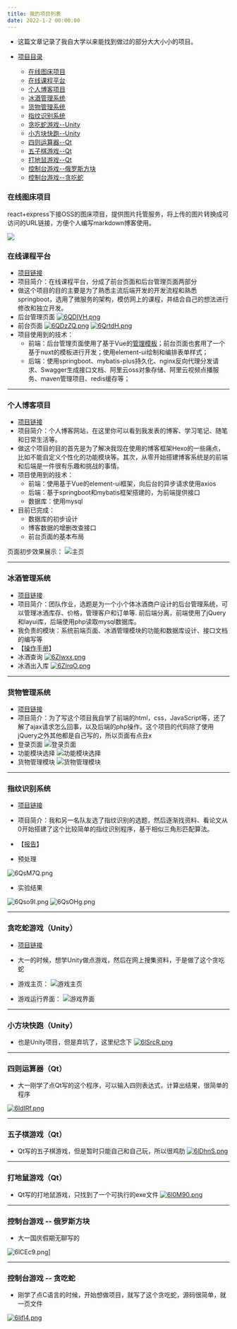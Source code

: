 ```yaml
---
title: 我的项目列表
date: 2022-1-2 00:00:00
---
```


- 这篇文章记录了我自大学以来能找到做过的部分大大小小的项目。

- [项目目录](#)
	- [在线图床项目](#在线图床项目)
	- [在线课程平台](#在线课程平台)
	- [个人博客项目](#个人博客项目)
	- [冰酒管理系统](#冰酒管理系统)
	- [货物管理系统](#货物管理系统)
	- [指纹识别系统](#指纹识别系统)
	- [贪吃蛇游戏--Unity](#贪吃蛇游戏（Unity）)
	- [小方块快跑--Unity](#小方块快跑（Unity）)
	- [四则运算器--Qt](#四则运算器（Qt）)
	- [五子棋游戏--Qt](#五子棋游戏（Qt）)
	- [打地鼠游戏--Qt](#打地鼠游戏（Qt）)
	- [控制台游戏--俄罗斯方块](#控制台游戏----俄罗斯方块)
	- [控制台游戏--贪吃蛇](#控制台游戏----贪吃蛇)

### 在线图床项目

react+express下接OSS的图床项目，提供图片托管服务，将上传的图片转换成可访问的URL链接，方便个人编写markdown博客使用。

![](http://krits-image-oss.oss-cn-guangzhou.aliyuncs.com/1c648b6117bb72cafbeb4be1f4fb7eb9.png)

### 在线课程平台

- [项目链接](https://github.com/Krstar233/OnlineEducation)
- 项目简介：在线课程平台，分成了前台页面和后台管理页面两部分
- 做这个项目的目的主要是为了熟悉主流后端开发的开发流程和熟悉springboot，选用了微服务的架构，模仿网上的课程，并结合自己的想法进行修改和独立开发。
- 后台管理页面
[![6QDIVH.png](https://s3.ax1x.com/2021/03/08/6QDIVH.png)](https://imgtu.com/i/6QDIVH)
- 前台页面
[![6QDzZQ.png](https://s3.ax1x.com/2021/03/08/6QDzZQ.png)](https://imgtu.com/i/6QDzZQ)
[![6QrtdH.png](https://s3.ax1x.com/2021/03/08/6QrtdH.png)](https://imgtu.com/i/6QrtdH)
- 项目使用到的技术：
	- 前端：后台管理页面使用了基于Vue的[管理模板](https://github.com/PanJiaChen/vue-admin-template)；前台页面也套用了一个基于nuxt的模板进行开发；使用element-ui绘制和编排表单样式；
	- 后端：使用springboot、mybatis-plus持久化、nginx反向代理分发请求、Swagger生成接口文档、阿里云oss对象存储、阿里云视频点播服务、maven管理项目、redis缓存等；
---

### 个人博客项目
- [项目链接](https://github.com/Krstar233/KritsBlog)
- 项目简介：个人博客网站，在这里你可以看到我发表的博客、学习笔记、随笔和日常生活等。
- 做这个项目的目的首先是为了解决我现在使用的博客框架Hexo的一些痛点，比如不能自定义个性化的功能模块等。其次，从零开始搭建博客系统是的前端和后端是一件很有乐趣和挑战的事情。
- 项目使用到的技术：
	- 前端：使用基于Vue的element-ui框架，向后台的异步请求使用axios
	- 后端：基于springboot和mybatis框架搭建的，为前端提供接口
	- 数据库：使用mysql
- 目前已完成：
	- 数据库的初步设计
	- 博客数据的增删改查接口
	- 前台页面的基本布局

页面初步效果展示：
![主页](https://s3.ax1x.com/2021/03/08/6QYhDI.png)

---

### 冰酒管理系统
- [项目链接](https://github.com/Krstar233/IceWineManageSystem)
- 项目简介：团队作业，选题是为一个小个体冰酒商户设计的后台管理系统，可以管理冰酒库存、价格，管理客户和订单等. 前后端分离，前端使用了jQuery和layui库，后端使用php读取mysql数据库。
- 我负责的模块：系统前端页面、冰酒管理模块的功能和数据库设计、接口文档的编写等
- 【[操作手册](https://github.com/Krstar233/IceWineManageSystem/blob/main/demo/%E7%B3%BB%E7%BB%9F%E4%BD%BF%E7%94%A8%E8%AF%B4%E6%98%8E%E4%B9%A6.pdf)】
- 冰酒查询
[![6ZIwxx.png](https://s3.ax1x.com/2021/03/04/6ZIwxx.png)](https://imgtu.com/i/6ZIwxx)
- 冰酒出入库
[![6ZIrqO.png](https://s3.ax1x.com/2021/03/04/6ZIrqO.png)](https://imgtu.com/i/6ZIrqO)
---

### 货物管理系统
- [项目链接](https://github.com/Krstar233/MGMS)
- 项目简介：为了写这个项目我自学了前端的html，css，JavaScript等，还了解了ajax请求怎么回事，以及后端的php操作。这个项目的代码除了使用jQuery之外其他都是自己写的，所以页面有点丑x
- 登录页面
![登录页面](https://s3.ax1x.com/2021/03/08/6QdhA1.png)
- 功能模块选择
![功能模块选择](https://s3.ax1x.com/2021/03/08/6QwavD.png)
- 货物管理模块
![货物管理模块](https://s3.ax1x.com/2021/03/08/6QwbGV.png)

---

### 指纹识别系统
- [项目链接](https://github.com/Krstar233/teamwork/tree/master/fingerprint)
- 项目简介：我和另一名队友选了指纹识别的选题，然后逐渐找资料、看论文从0开始搭建了这个比较简单的指纹识别程序，基于相似三角形匹配算法。
- 【[报告](https://github.com/Krstar233/teamwork/blob/master/fingerprint/%E6%8C%87%E7%BA%B9%E8%AF%86%E5%88%AB%E7%A8%8B%E5%BA%8F%E8%AF%BE%E7%A8%8B%E6%8A%A5%E5%91%8A.pdf)】

- 预处理

![6QsM7Q.png](https://s3.ax1x.com/2021/03/08/6QsM7Q.png)

- 实验结果

![6Qso9I.png](https://s3.ax1x.com/2021/03/08/6Qso9I.png)
![6QsOHg.png](https://s3.ax1x.com/2021/03/08/6QsOHg.png)

---

### 贪吃蛇游戏（Unity）
- [项目链接](https://gitee.com/krits/krits-code-workplace/tree/master/Old-Code/%E7%BB%83%E6%89%8B%E9%A1%B9%E7%9B%AE/Unity%E9%A1%B9%E7%9B%AE/%E8%B4%AA%E5%90%83%E8%9B%87%20v1.0.2)
- 大一的时候，想学Unity做点游戏，然后在网上搜集资料，于是做了这个贪吃蛇

- 游戏主页：
![游戏主页](https://s3.ax1x.com/2021/03/08/6Qfee0.png)

- 游戏运行界面：
![游戏界面](https://s3.ax1x.com/2021/03/08/6QWBq0.png)

---

### 小方块快跑（Unity）
- 也是Unity项目，但是弃坑了，这里纪念下
[![6lSrcR.png](https://s3.ax1x.com/2021/03/08/6lSrcR.png)](https://imgtu.com/i/6lSrcR)

---

### 四则运算器（Qt）
- 大一刚学了点Qt写的这个程序，可以输入四则表达式，计算出结果，很简单的程序

[![6ldIRf.png](https://s3.ax1x.com/2021/03/08/6ldIRf.png)](https://imgtu.com/i/6ldIRf)

---

### 五子棋游戏（Qt） 
- Qt写的五子棋游戏，但是暂时只能自己和自己玩，所以很鸡肋
[![6lDhnS.png](https://s3.ax1x.com/2021/03/08/6lDhnS.png)](https://imgtu.com/i/6lDhnS)

---

### 打地鼠游戏（Qt） 
- Qt写的打地鼠游戏，只找到了一个可执行的exe文件
[![6l0M90.png](https://s3.ax1x.com/2021/03/08/6l0M90.png)](https://imgtu.com/i/6l0M90)
---


### 控制台游戏 -- 俄罗斯方块
- 大一国庆假期无聊写的

![6lCEc9.png](https://s3.ax1x.com/2021/03/08/6lCEc9.png)]

---

### 控制台游戏 -- 贪吃蛇
- 刚学了点C语言的时候，开始想做项目，就写了这个贪吃蛇，源码很简单，就一页文件

[![6lifl4.png](https://s3.ax1x.com/2021/03/08/6lifl4.png)](https://imgtu.com/i/6lifl4)